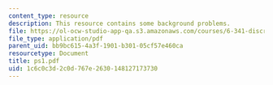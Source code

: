 ```yaml
---
content_type: resource
description: This resource contains some background problems.
file: https://ol-ocw-studio-app-qa.s3.amazonaws.com/courses/6-341-discrete-time-signal-processing-fall-2005/1c6c0c3d2c0d767e2630148127173730_ps1.pdf
file_type: application/pdf
parent_uid: bb9bc615-4a3f-1901-b301-05cf57e460ca
resourcetype: Document
title: ps1.pdf
uid: 1c6c0c3d-2c0d-767e-2630-148127173730
---
```

